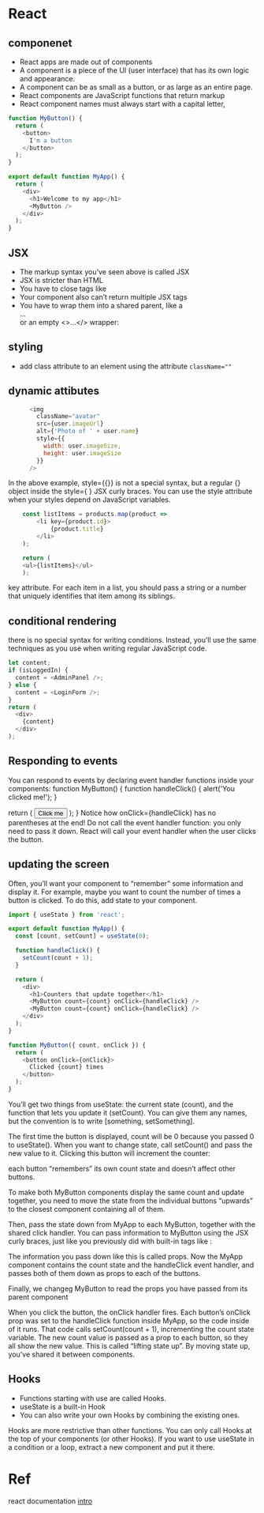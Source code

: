 # React

## componenet
- React apps are made out of components
- A component is a piece of the UI (user interface) that has its own logic and appearance.
- A component can be as small as a button, or as large as an entire page.
- React components are JavaScript functions that return markup
- React component names must always start with a capital letter,
```js
function MyButton() {
  return (
    <button>
      I'm a button
    </button>
  );
}

export default function MyApp() {
  return (
    <div>
      <h1>Welcome to my app</h1>
      <MyButton />
    </div>
  );
}
```

## JSX
- The markup syntax you’ve seen above is called JSX
- JSX is stricter than HTML
- You have to close tags like <br />
- Your component also can’t return multiple JSX tags
- You have to wrap them into a shared parent, like a <div>...</div> or an empty <>...</> wrapper:

## styling
- add class attribute to an element using the attribute `className=""`

## dynamic attibutes
```js
      <img
        className="avatar"
        src={user.imageUrl}
        alt={'Photo of ' + user.name}
        style={{
          width: user.imageSize,
          height: user.imageSize
        }}
      />
```
In the above example, style={{}} is not a special syntax, but a regular {} object inside the style={ } JSX curly braces. You can use the style attribute when your styles depend on JavaScript variables.
```js
    const listItems = products.map(product =>
        <li key={product.id}>
            {product.title}
        </li>
    );

    return (
    <ul>{listItems}</ul>
    );
```
key attribute. For each item in a list, you should pass a string or a number that uniquely identifies that item among its siblings.

## conditional rendering
there is no special syntax for writing conditions. Instead, you’ll use the same techniques as you use when writing regular JavaScript code. 

```js
let content;
if (isLoggedIn) {
  content = <AdminPanel />;
} else {
  content = <LoginForm />;
}
return (
  <div>
    {content}
  </div>
);
```

## Responding to events
You can respond to events by declaring event handler functions inside your components:
function MyButton() {
  function handleClick() {
    alert('You clicked me!');
  }

  return (
    <button onClick={handleClick}>
      Click me
    </button>
  );
}
Notice how onClick={handleClick} has no parentheses at the end! Do not call the event handler function: you only need to pass it down. React will call your event handler when the user clicks the button.

## updating the screen
Often, you’ll want your component to “remember” some information and display it. For example, maybe you want to count the number of times a button is clicked. To do this, add state to your component.

```js
import { useState } from 'react';

export default function MyApp() {
  const [count, setCount] = useState(0);

  function handleClick() {
    setCount(count + 1);
  }

  return (
    <div>
      <h1>Counters that update together</h1>
      <MyButton count={count} onClick={handleClick} />
      <MyButton count={count} onClick={handleClick} />
    </div>
  );
}

function MyButton({ count, onClick }) {
  return (
    <button onClick={onClick}>
      Clicked {count} times
    </button>
  );
}
```
You’ll get two things from useState: the current state (count), and the function that lets you update it (setCount). You can give them any names, but the convention is to write [something, setSomething].

The first time the button is displayed, count will be 0 because you passed 0 to useState(). When you want to change state, call setCount() and pass the new value to it. Clicking this button will increment the counter:

each button “remembers” its own count state and doesn’t affect other buttons.

To make both MyButton components display the same count and update together, you need to move the state from the individual buttons “upwards” to the closest component containing all of them.

Then, pass the state down from MyApp to each MyButton, together with the shared click handler. You can pass information to MyButton using the JSX curly braces, just like you previously did with built-in tags like <img>:

The information you pass down like this is called props. Now the MyApp component contains the count state and the handleClick event handler, and passes both of them down as props to each of the buttons.

Finally, we changeg MyButton to read the props you have passed from its parent component

When you click the button, the onClick handler fires. Each button’s onClick prop was set to the handleClick function inside MyApp, so the code inside of it runs. That code calls setCount(count + 1), incrementing the count state variable. The new count value is passed as a prop to each button, so they all show the new value. This is called “lifting state up”. By moving state up, you’ve shared it between components.

## Hooks
- Functions starting with use are called Hooks. 
- useState is a built-in Hook
- You can also write your own Hooks by combining the existing ones.

Hooks are more restrictive than other functions. You can only call Hooks at the top of your components (or other Hooks). If you want to use useState in a condition or a loop, extract a new component and put it there.

# Ref
react documentation [intro](https://react.dev/learn)
